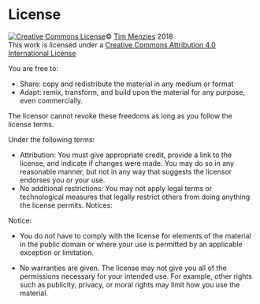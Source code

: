# License

 <a rel="license" href="http://creativecommons.org/licenses/by/4.0/"><img alt="Creative Commons License"  style="border-width:0" src="https://i.creativecommons.org/l/by/4.0/88x31.png" /></a>&copy; [Tim Menzies](http://menzies..us) 2018 <br />This work is licensed under a <a rel="license" href="http://creativecommons.org/licenses/by/4.0/">Creative Commons Attribution 4.0 International License</a><br>

 
You are free to:

- Share: copy and redistribute the material in any medium or format
- Adapt: remix, transform, and build upon the material
for any purpose, even commercially.

The licensor cannot revoke these freedoms as long as you follow the license terms.

Under the following terms:

- Attribution:  You must give appropriate credit, provide a link to the license, and indicate if changes were made. You may do so in any reasonable manner, but not in any way that suggests the licensor endorses you or your use.
- No additional restrictions: You may not apply legal terms or technological measures that legally restrict others from doing anything the license permits.
Notices:

Notice:

- You do not have to comply with the license for elements of the material in the public domain or where your use is permitted by an applicable exception or limitation.

- No warranties are given. The license may not give you all of the permissions necessary for your intended use. For example, other rights such as publicity, privacy, or moral rights may limit how you use the material.

